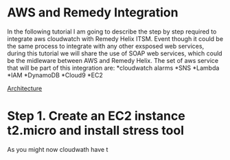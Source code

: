 # AWS and Remedy Integration
In the following tutorial I am going to describe the step by step required to integrate aws cloudwatch with Remedy Helix ITSM. Event though it could be the same process to integrate with any other exsposed web services, during this tutorial we will share the use of SOAP web services, which could be the midleware between AWS and Remedy Helix. The set of aws service that will be part of this integration are:
*cloudwatch alarms
*SNS
*Lambda
*IAM
*DynamoDB
*Cloud9
*EC2

[Architecture](https://github.com/leosolano/aws_remedy/blob/main/img/img1.png)

# Step 1. Create an EC2 instance t2.micro and install stress tool 
As you might now cloudwath have t

